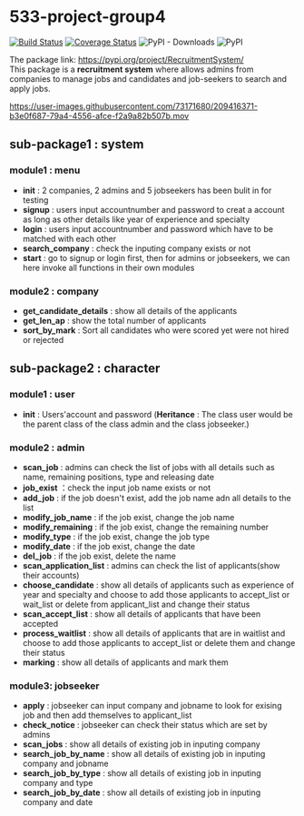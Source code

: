 # 533-project-group4

[![Build Status](https://app.travis-ci.com/bi9potato/533-project-group4-step3.svg?branch=main)](https://app.travis-ci.com/bi9potato/533-project-group4-step3)
[![Coverage Status](https://coveralls.io/repos/github/bi9potato/533-project-group4-step3/badge.svg?branch=main)](https://coveralls.io/github/bi9potato/533-project-group4-step3?branch=main)
![PyPI - Downloads](https://img.shields.io/pypi/dm/RecruitmentSystem?color=orange)
![PyPI](https://img.shields.io/pypi/v/RecruitmentSystem?color=Green)

The package link: https://pypi.org/project/RecruitmentSystem/  
This package is a **recruitment system** where allows admins from companies to manage jobs and candidates and job-seekers to search and apply jobs.

https://user-images.githubusercontent.com/73171680/209416371-b3e0f687-79a4-4556-afce-f2a9a82b507b.mov

## sub-package1 : system
### module1 : menu
* **init** : 2 companies, 2 admins and 5 jobseekers has been bulit in for testing
* **signup** : users input accountnumber and password to creat a account as long as other details like year of experience and specialty
* **login** : users input accountnumber and password which have to be matched with each other
* **search_company** : check the inputing company exists or not
* **start** : go to signup or login first, then for admins or jobseekers, we can here invoke all functions in their own modules
### module2 : company
* **get_candidate_details** : show all details of the applicants
* **get_len_ap** : show the total number of applicants
* **sort_by_mark** : Sort all candidates who were scored yet were not hired or rejected
## sub-package2 : character
### module1 : user
* **init** : Users'account and password (**Heritance** : The class user would be the parent class of the class admin and the class jobseeker.)
### module2 : admin
* **scan_job** : admins can check the list of jobs with all details such as name, remaining positions, type and releasing date
* **job_exist** ：check the input job name exists or not
* **add_job** : if the job doesn't exist, add the job name adn all details to the list
* **modify_job_name** : if the job exist, change the job name
* **modify_remaining** : if the job exist, change the remaining number
* **modify_type** : if the job exist, change the job type
* **modify_date** : if the job exist, change the date
* **del_job** : if the job exist, delete the name
* **scan_application_list** : admins can check the list of applicants(show their accounts)
* **choose_candidate** : show all details of applicants such as experience of year and specialty and choose to add those applicants to accept_list or wait_list or delete from applicant_list and change their status
* **scan_accept_list** : show all details of applicants that have been accepted
* **process_waitlist** : show all details of applicants that are in waitlist and choose to add those applicants to accept_list or delete them and change their status
* **marking** : show all details of applicants and mark them
### module3: jobseeker
* **apply** : jobseeker can input company and jobname to look for exising job and then add themselves to applicant_list
* **check_notice** : jobseeker can check their status which are set by admins
* **scan_jobs** : show all details of existing job in inputing company
* **search_job_by_name** : show all details of existing job in inputing company and jobname
* **search_job_by_type** : show all details of existing job in inputing company and type
* **search_job_by_date** : show all details of existing job in inputing company and date


